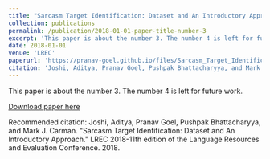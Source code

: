 ```yaml
---
title: "Sarcasm Target Identification: Dataset and An Introductory Approach"
collection: publications
permalink: /publication/2018-01-01-paper-title-number-3
excerpt: 'This paper is about the number 3. The number 4 is left for future work.'
date: 2018-01-01
venue: 'LREC'
paperurl: 'https://pranav-goel.github.io/files/Sarcasm_Target_Identification_LREC2018.pdf'
citation: 'Joshi, Aditya, Pranav Goel, Pushpak Bhattacharyya, and Mark J. Carman. "Sarcasm Target Identification: Dataset and An Introductory Approach." LREC 2018-11th edition of the Language Resources and Evaluation Conference. 2018.'
---
```

This paper is about the number 3. The number 4 is left for future work.

[Download paper here](https://pranav-goel.github.io/files/Sarcasm_Target_Identification_LREC2018.pdf)

Recommended citation: Joshi, Aditya, Pranav Goel, Pushpak Bhattacharyya, and Mark J. Carman. "Sarcasm Target Identification: Dataset and An Introductory Approach." LREC 2018-11th edition of the Language Resources and Evaluation Conference. 2018.
